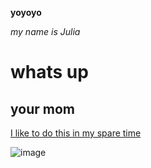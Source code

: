 **yoyoyo**

*my name is Julia*

# whats up
## your mom
[I like to do this in my spare time](https://www.youtube.com/watch?v=crfrKqFp0Zg)


![image](https://user-images.githubusercontent.com/95953310/149252181-83632061-b975-448c-9eff-4e7f9faf00ef.png)

